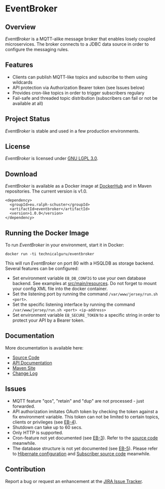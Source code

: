# EventBroker

## Overview
_EventBroker_  is a MQTT-alike message broker that enables losely coupled microservices. The broker connects to a JDBC data source in order to configure the messaging rules.

## Features
* Clients can publish MQTT-like topics and subscribe to them using wildcards
* API protection via Authorization Bearer token (see Issues below)
* Provides cron-like topics in order to trigger subscribers regulary
* Fail-safe and threaded topic distribution (subscribers can fail or not be available at all)

## Project Status
_EventBroker_  is stable and used in a few production environments.

## License
_EventBroker_  is licensed under [GNU LGPL 3.0](LICENSE.md).

## Download
_EventBroker_  is available as a Docker image at [DockerHub](https://hub.docker.com/r/technicalguru/eventbroker) and in Maven repositories. The current version is v1.0.

```
<dependency>
  <groupId>eu.ralph-schuster</groupId>
  <artifactId>eventbroker</artifactId>
  <version>1.0.0</version>
</dependency>
```

## Running the Docker Image
To run  _EventBroker_  in your environment, start it in Docker:

```
docker run -ti technicalguru/eventbroker  
```

This will run  _EventBroker_  on port 80 with a HSQLDB as storage backend. Several features can be configured:

* Set environment variable `EB_DB_CONFIG` to use your own database backend. See examples at [src/main/resources](src/main/resources). Do not forget to mount your config XML file into the docker container.
* Set the listening port by running the command `/var/www/jersey/run.sh <port>`. 
* Set the specific listening interface by running the command `/var/www/jersey/run.sh <port> <ip-address>`
* Set environment variable `EB_SECURE_TOKEN` to a specific string in order to protect your API by a Bearer token.

## Documentation

More documentation is available here:
* [Source Code](https://github.com/technicalguru/docker-eventbroker)
* [API Documentation](https://download.ralph-schuster.eu/eu.ralph-schuster.eventbroker/1.0.0/apidocs)
* [Maven Site](https://download.ralph-schuster.eu/eu.ralph-schuster.eventbroker/1.0.0/)
* [Change Log](CHANGES.md)

## Issues
* MQTT feature "qos", "retain" and "dup" are not processed - just forwarded.
* API authorization imitates OAuth token by checking the token against a fix environment variable. This token can not be limited to certain topics, clients or privileges (see [EB-4](https://jira.ralph-schuster.eu/browse/EB-4)).
* Shutdown can take up to 60 secs.
* Only HTTP is supported.
* Cron-feature not yet documented (see [EB-3](https://jira.ralph-schuster.eu/browse/EB-3)). Refer to the [source code](https://github.com/technicalguru/docker-eventbroker/blob/master/src/main/java/rs/eventbroker/queue/TimerSignaling.java) meanwhile.
* The database structure is not yet documented (see [EB-5](https://jira.ralph-schuster.eu/browse/EB-5)). Please refer to [Hibernate configuration](https://github.com/technicalguru/docker-eventbroker/tree/master/src/main/resources/hbm) and [Subscriber source code](https://github.com/technicalguru/docker-eventbroker/blob/master/src/main/java/rs/eventbroker/db/subscriber/) meanwhile.

## Contribution
Report a bug or request an enhancement at the [JIRA Issue Tracker](https://jira.ralph-schuster.eu/projects/EB/summary).
